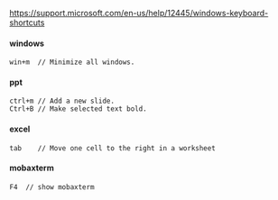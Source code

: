 https://support.microsoft.com/en-us/help/12445/windows-keyboard-shortcuts

#### windows
```
win+m  // Minimize all windows.
```
#### ppt
```
ctrl+m // Add a new slide.
Ctrl+B // Make selected text bold.
```
#### excel
```
tab    // Move one cell to the right in a worksheet
```
#### mobaxterm
```
F4  // show mobaxterm
```
